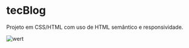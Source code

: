 # tecBlog

Projeto em CSS/HTML com uso de HTML semântico e responsividade.


![wert](https://user-images.githubusercontent.com/87495580/200068616-5ab69dc2-3897-45f9-aceb-721286ba8d8a.png)
